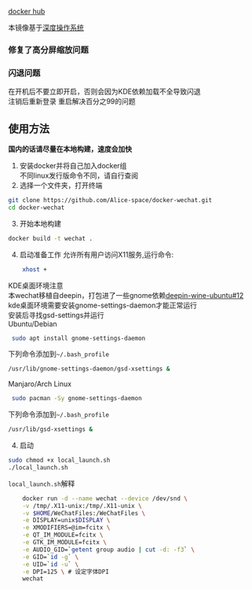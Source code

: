 [docker hub](https://hub.docker.com/r/alicespace/wechat/)

本镜像基于[深度操作系统](https://www.deepin.org/download/)
### 修复了高分屏缩放问题
###  闪退问题
在开机后不要立即开启，否则会因为KDE依赖加载不全导致闪退  
注销后重新登录
重启解决百分之99的问题
## 使用方法
**国内的话请尽量在本地构建，速度会加快**
1. 安装docker并将自己加入docker组  
不同linux发行版命令不同，请自行查阅  
2. 选择一个文件夹，打开终端
```bash
git clone https://github.com/Alice-space/docker-wechat.git
cd docker-wechat
```
3. 开始本地构建
```bash
docker build -t wechat .
```
4. 启动准备工作
允许所有用户访问X11服务,运行命令:

```bash
    xhost +
```
KDE桌面环境注意  
本wechat移植自deepin，打包进了一些gnome依赖[deepin-wine-ubuntu#12](https://github.com/wszqkzqk/deepin-wine-ubuntu/issues/12)
kde桌面环境需要安装gnome-settings-daemon才能正常运行  
安装后寻找gsd-settings并运行  
Ubuntu/Debian
```bash
 sudo apt install gnome-settings-daemon
```
下列命令添加到`~/.bash_profile`
```bash
/usr/lib/gnome-settings-daemon/gsd-xsettings &
```
Manjaro/Arch Linux  
```bash
 sudo pacman -Sy gnome-settings-daemon
```
下列命令添加到`~/.bash_profile`
```bash
/usr/lib/gsd-xsettings &
```
4. 启动
```bash
sudo chmod +x local_launch.sh
./local_launch.sh
```
`local_launch.sh`解释
```bash
    docker run -d --name wechat --device /dev/snd \
    -v /tmp/.X11-unix:/tmp/.X11-unix \
    -v $HOME/WeChatFiles:/WeChatFiles \
    -e DISPLAY=unix$DISPLAY \
    -e XMODIFIERS=@im=fcitx \
    -e QT_IM_MODULE=fcitx \
    -e GTK_IM_MODULE=fcitx \
    -e AUDIO_GID=`getent group audio | cut -d: -f3` \
    -e GID=`id -g` \
    -e UID=`id -u` \
    -e DPI=125 \ # 设定字体DPI
    wechat
```

